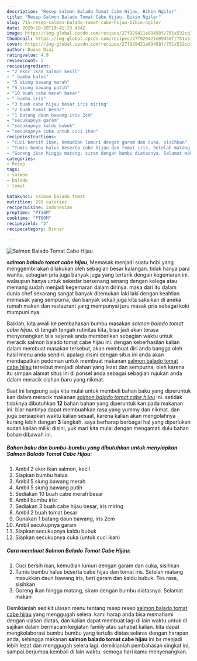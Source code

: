 ```yaml
---
description: "Resep Salmon Balado Tomat Cabe Hijau, Bikin Ngiler"
title: "Resep Salmon Balado Tomat Cabe Hijau, Bikin Ngiler"
slug: 715-resep-salmon-balado-tomat-cabe-hijau-bikin-ngiler
date: 2020-10-20T19:41:23.434Z
image: https://img-global.cpcdn.com/recipes/27f929421e89458f/751x532cq70/salmon-balado-tomat-cabe-hijau-foto-resep-utama.jpg
thumbnail: https://img-global.cpcdn.com/recipes/27f929421e89458f/751x532cq70/salmon-balado-tomat-cabe-hijau-foto-resep-utama.jpg
cover: https://img-global.cpcdn.com/recipes/27f929421e89458f/751x532cq70/salmon-balado-tomat-cabe-hijau-foto-resep-utama.jpg
author: Duane Diaz
ratingvalue: 4.9
reviewcount: 5
recipeingredient:
- "2 ekor ikan salmon kecil"
- " bumbu halus"
- "5 siung bawang merah"
- "5 siung bawang putih"
- "10 buah cabe merah besar"
- " bumbu iris"
- "3 buah cabe hijau besar iris miring"
- "2 buah tomat besar"
- "1 batang daun bawang iris 2cm"
- "secukupnya garam"
- "secukupnya kaldu bubuk"
- "secukupnya cuka untuk cuci ikan"
recipeinstructions:
- "Cuci bersih ikan, kemudian lumuri dengan garam dan cuka, sisihkan"
- "Tumis bumbu halus beserta cabe hijau dan tomat iris. Setelah matang masukkan daun bawang iris, beri garam dan kaldu bubuk. Tes rasa, sisihkan"
- "Goreng ikan hingga matang, siram dengan bumbu diatasnya. Selamat makan"
categories:
- Resep
tags:
- salmon
- balado
- tomat

katakunci: salmon balado tomat 
nutrition: 291 calories
recipecuisine: Indonesian
preptime: "PT16M"
cooktime: "PT60M"
recipeyield: "2"
recipecategory: Dinner

---
```



![Salmon Balado Tomat Cabe Hijau](https://img-global.cpcdn.com/recipes/27f929421e89458f/751x532cq70/salmon-balado-tomat-cabe-hijau-foto-resep-utama.jpg)

<b><i>salmon balado tomat cabe hijau</i></b>, Memasak menjadi suatu hobi yang menggembirakan dilakukan oleh sebagian besar kalangan. tidak hanya para wanita, sebagian pria juga banyak juga yang tertarik dengan kegemaran ini. walaupun hanya untuk sekedar bersenang senang dengan kolega atau memang sudah menjadi kegemaran dalam dirinya. maka dari itu dalam dunia chef sekarang sangat banyak ditemukan laki laki dengan keahlian memasak yang sempurna, dan banyak sekali juga kita saksikan di aneka rumah makan dan restaurant yang mempunyai juru masak pria sebagai koki mumpuni nya.

Baiklah, kita awali ke pembahasan bumbu masakan <i>salmon balado tomat cabe hijau</i>. di tengah tengah rutinitas kita, bisa jadi akan terasa menyenangkan bila sejenak anda memberikan sebagian waktu untuk meracik salmon balado tomat cabe hijau ini. dengan keberhasilan kalian dalam membuat masakan tersebut, akan membuat diri anda bangga oleh hasil menu anda sendiri. apalagi disini dengan situs ini anda akan mendapatkan pedoman untuk membuat makanan <u>salmon balado tomat cabe hijau</u> tersebut menjadi olahan yang lezat dan sempurna, oleh karena itu simpan alamat situs ini di ponsel anda sebagai sebagian rujukan anda dalam meracik olahan baru yang nikmat.




Saat ini langsung saja kita mulai untuk membeli bahan baku yang diperuntuk kan dalam meracik makanan <u><i>salmon balado tomat cabe hijau</i></u> ini. setidak tidaknya dibutuhkan <b>12</b> bahan bahan yang diperuntuk kan pada makanan ini. biar nantinya dapat membuahkan rasa yang yummy dan nikmat. dan juga persiapkan waktu kalian sesaat, karena kalian akan mengolahnya kurang lebih dengan <b>3</b> langkah. saya berharap berbagai hal yang diperlukan sudah kalian miliki disini, yuk mari kita mulai dengan mengamati dulu bahan bahan dibawah ini.

<!--inarticleads1-->

##### Bahan baku dan bumbu-bumbu yang dibutuhkan untuk menyiapkan Salmon Balado Tomat Cabe Hijau:

1. Ambil 2 ekor ikan salmon, kecil
1. Siapkan  bumbu halus:
1. Ambil 5 siung bawang merah
1. Ambil 5 siung bawang putih
1. Sediakan 10 buah cabe merah besar
1. Ambil  bumbu iris:
1. Sediakan 3 buah cabe hijau besar, iris miring
1. Ambil 2 buah tomat besar
1. Gunakan 1 batang daun bawang, iris 2cm
1. Ambil secukupnya garam
1. Siapkan secukupnya kaldu bubuk
1. Siapkan secukupnya cuka (untuk cuci ikan)




<!--inarticleads2-->

##### Cara membuat Salmon Balado Tomat Cabe Hijau:

1. Cuci bersih ikan, kemudian lumuri dengan garam dan cuka, sisihkan
1. Tumis bumbu halus beserta cabe hijau dan tomat iris. Setelah matang masukkan daun bawang iris, beri garam dan kaldu bubuk. Tes rasa, sisihkan
1. Goreng ikan hingga matang, siram dengan bumbu diatasnya. Selamat makan




Demikianlah sedikit ulasan menu tentang resep resep <u>salmon balado tomat cabe hijau</u> yang menggugah selera. kami harap anda bisa memahami dengan ulasan diatas, dan kalian dapat membuat lagi di lain waktu untuk di sajikan dalam bermacam kegiatan family atau sahabat kalian. kita dapat mengkolaborasi bumbu bumbu yang tertulis diatas selaras dengan harapan anda, sehingga makanan <b>salmon balado tomat cabe hijau</b> ini bs menjadi lebih lezat dan menggugah selera lagi. demikianlah pembahasan singkat ini, sampai berjumpa kembali di lain waktu. semoga hari kamu menyenangkan.
